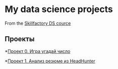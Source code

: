 # My data science projects
From the [Skillfactory DS cource](https://skillfactory.ru/data-scientist)

## Проекты

*[Проект 0. Игра угадай число](https://github.com/JaneKilpi/sf_ds_jane/tree/main/project_0)

*[Проект 1. Анализ резюме из HeadHunter](https://github.com/JaneKilpi/sf_ds_jane/tree/main/project_1)

